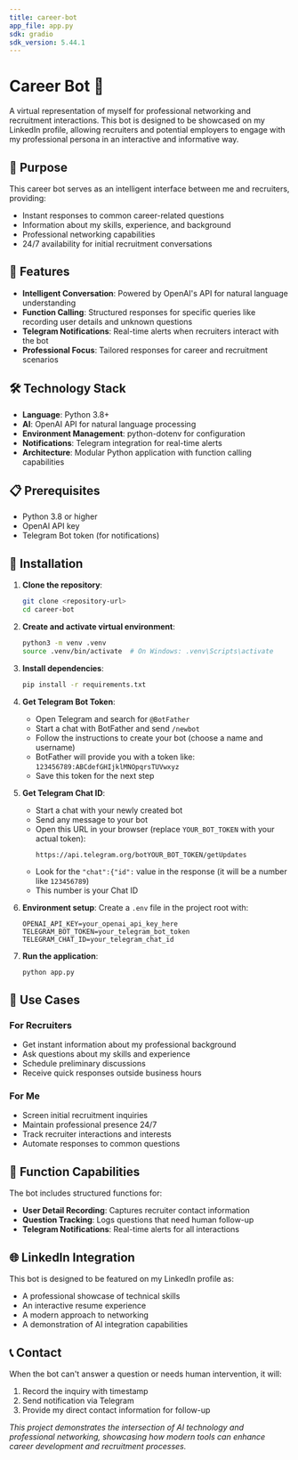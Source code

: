 ```yaml
---
title: career-bot
app_file: app.py
sdk: gradio
sdk_version: 5.44.1
---
```

# Career Bot 🤖

A virtual representation of myself for professional networking and recruitment interactions. This bot is designed to be showcased on my LinkedIn profile, allowing recruiters and potential employers to engage with my professional persona in an interactive and informative way.

## 🎯 Purpose

This career bot serves as an intelligent interface between me and recruiters, providing:
- Instant responses to common career-related questions
- Information about my skills, experience, and background
- Professional networking capabilities
- 24/7 availability for initial recruitment conversations

## 🚀 Features

- **Intelligent Conversation**: Powered by OpenAI's API for natural language understanding
- **Function Calling**: Structured responses for specific queries like recording user details and unknown questions
- **Telegram Notifications**: Real-time alerts when recruiters interact with the bot
- **Professional Focus**: Tailored responses for career and recruitment scenarios

## 🛠️ Technology Stack

- **Language**: Python 3.8+
- **AI**: OpenAI API for natural language processing
- **Environment Management**: python-dotenv for configuration
- **Notifications**: Telegram integration for real-time alerts
- **Architecture**: Modular Python application with function calling capabilities

## 📋 Prerequisites

- Python 3.8 or higher
- OpenAI API key
- Telegram Bot token (for notifications)

## 🔧 Installation

1. **Clone the repository**:
   ```bash
   git clone <repository-url>
   cd career-bot
   ```

2. **Create and activate virtual environment**:
   ```bash
   python3 -m venv .venv
   source .venv/bin/activate  # On Windows: .venv\Scripts\activate
   ```

3. **Install dependencies**:
   ```bash
   pip install -r requirements.txt
   ```

4. **Get Telegram Bot Token**:
   - Open Telegram and search for `@BotFather`
   - Start a chat with BotFather and send `/newbot`
   - Follow the instructions to create your bot (choose a name and username)
   - BotFather will provide you with a token like: `123456789:ABCdefGHIjklMNOpqrsTUVwxyz`
   - Save this token for the next step

5. **Get Telegram Chat ID**:
   - Start a chat with your newly created bot
   - Send any message to your bot
   - Open this URL in your browser (replace `YOUR_BOT_TOKEN` with your actual token):
     ```
     https://api.telegram.org/botYOUR_BOT_TOKEN/getUpdates
     ```
   - Look for the `"chat":{"id":` value in the response (it will be a number like `123456789`)
   - This number is your Chat ID

6. **Environment setup**:
   Create a `.env` file in the project root with:
   ```env
   OPENAI_API_KEY=your_openai_api_key_here
   TELEGRAM_BOT_TOKEN=your_telegram_bot_token
   TELEGRAM_CHAT_ID=your_telegram_chat_id
   ```

7. **Run the application**:
   ```bash
   python app.py
   ```

## 💼 Use Cases

### For Recruiters
- Get instant information about my professional background
- Ask questions about my skills and experience
- Schedule preliminary discussions
- Receive quick responses outside business hours

### For Me
- Screen initial recruitment inquiries
- Maintain professional presence 24/7
- Track recruiter interactions and interests
- Automate responses to common questions

## 🔄 Function Capabilities

The bot includes structured functions for:
- **User Detail Recording**: Captures recruiter contact information
- **Question Tracking**: Logs questions that need human follow-up
- **Telegram Notifications**: Real-time alerts for all interactions

## 🌐 LinkedIn Integration

This bot is designed to be featured on my LinkedIn profile as:
- A professional showcase of technical skills
- An interactive resume experience
- A modern approach to networking
- A demonstration of AI integration capabilities

## 📞 Contact

When the bot can't answer a question or needs human intervention, it will:
1. Record the inquiry with timestamp
2. Send notification via Telegram
3. Provide my direct contact information for follow-up

*This project demonstrates the intersection of AI technology and professional networking, showcasing how modern tools can enhance career development and recruitment processes.*
